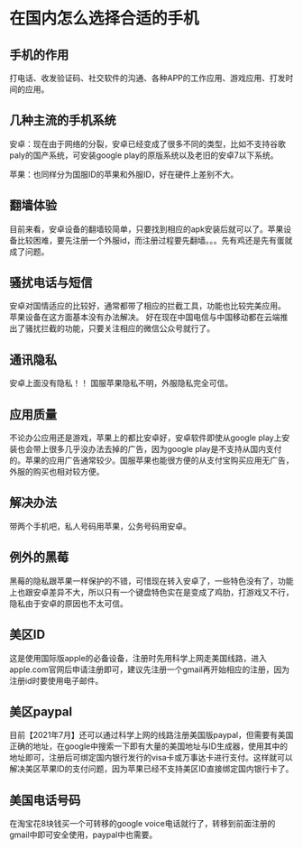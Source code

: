 # 在国内怎么选择合适的手机

## 手机的作用

打电话、收发验证码、社交软件的沟通、各种APP的工作应用、游戏应用、打发时间的应用。

## 几种主流的手机系统

安卓：现在由于网络的分裂，安卓已经变成了很多不同的类型，比如不支持谷歌paly的国产系统，可安装google play的原版系统以及老旧的安卓7以下系统。

苹果：也同样分为国服ID的苹果和外服ID，好在硬件上差别不大。

## 翻墙体验

目前来看，安卓设备的翻墙较简单，只要找到相应的apk安装后就可以了。苹果设备比较困难，要先注册一个外服id，而注册过程要先翻墙。。。先有鸡还是先有蛋就成了问题。

## 骚扰电话与短信

安卓对国情适应的比较好，通常都带了相应的拦截工具，功能也比较完美应用。 苹果设备在这方面基本没有办法解决。 好在现在中国电信与中国移动都在云端推出了骚扰拦截的功能，只要关注相应的微信公众号就行了。

## 通讯隐私

安卓上面没有隐私！！ 国服苹果隐私不明，外服隐私完全可信。

## 应用质量

不论办公应用还是游戏，苹果上的都比安卓好，安卓软件即使从google play上安装也会带上很多几乎没办法去掉的广告，因为google play是不支持从国内支付的。苹果的应用广告通常较少。国服苹果也能很方便的从支付宝购买应用无广告，外服的购买也相对较方便。

## 解决办法

带两个手机吧，私人号码用苹果，公务号码用安卓。

## 例外的黑莓

黑莓的隐私跟苹果一样保护的不错，可惜现在转入安卓了，一些特色没有了，功能上也跟安卓差异不大，所以只有一个键盘特色实在是变成了鸡肋，打游戏又不行，隐私由于安卓的原因也不太可信。

## 美区ID
这是使用国际版apple的必备设备，注册时先用科学上网走美国线路，进入apple.com官网后申请注册即可，建议先注册一个gmail再开始相应的注册，因为注册id时要使用电子邮件。

## 美区paypal
目前【2021年7月】还可以通过科学上网的线路注册美国版paypal，但需要有美国正确的地址，在google中搜索一下即有大量的美国地址与ID生成器，使用其中的地址即可，注册后可绑定国内银行发行的visa卡或万事达卡进行支付。这样就可以解决美区苹果ID的支付问题，因为苹果已经不支持美区ID直接绑定国内银行卡了。

## 美国电话号码
在淘宝花8块钱买一个可转移的google voice电话就行了，转移到前面注册的gmail中即可安全使用，paypal中也需要。